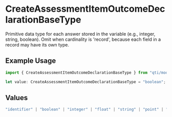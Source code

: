 # CreateAssessmentItemOutcomeDeclarationBaseType

Primitive data type for each answer stored in the variable (e.g., integer, string, boolean). Omit when cardinality is 'record', because each field in a record may have its own type.

## Example Usage

```typescript
import { CreateAssessmentItemOutcomeDeclarationBaseType } from "qti/models/operations";

let value: CreateAssessmentItemOutcomeDeclarationBaseType = "boolean";
```

## Values

```typescript
"identifier" | "boolean" | "integer" | "float" | "string" | "point" | "pair" | "directedPair" | "duration" | "file" | "uri"
```